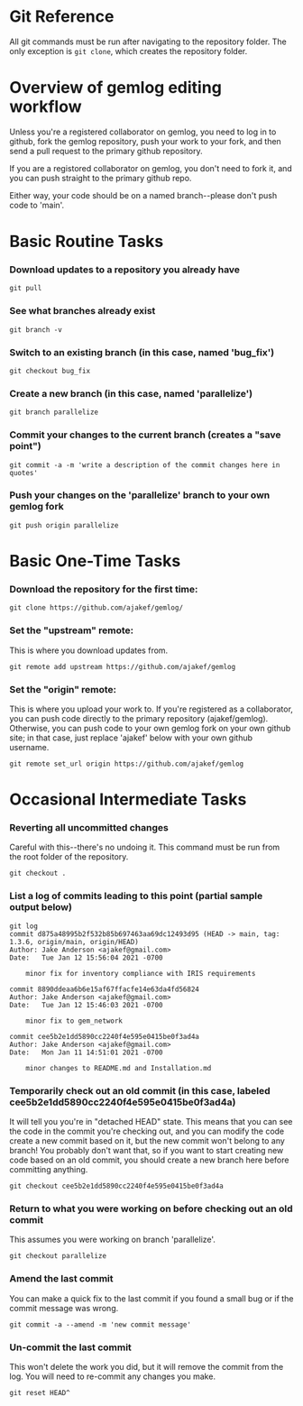 # Git Reference
All git commands must be run after navigating to the repository folder. The only exception is `git clone`, which creates the repository folder.

# Overview of gemlog editing workflow
Unless you're a registered collaborator on gemlog, you need to log in to github, fork the gemlog repository, push your work to your fork, and then send a pull request to the primary github repository.

If you are a registored collaborator on gemlog, you don't need to fork it, and you can push straight to the primary github repo.

Either way, your code should be on a named branch--please don't push code to 'main'.

# Basic Routine Tasks

### Download updates to a repository you already have
```
git pull
```

### See what branches already exist
```
git branch -v
```

### Switch to an existing branch (in this case, named 'bug_fix')
```
git checkout bug_fix
```

### Create a new branch (in this case, named 'parallelize')
```
git branch parallelize
```

### Commit your changes to the current branch (creates a "save point")
```
git commit -a -m 'write a description of the commit changes here in quotes'
```

### Push your changes on the 'parallelize' branch to your own gemlog fork
```
git push origin parallelize
```

# Basic One-Time Tasks

### Download the repository for the first time:
```
git clone https://github.com/ajakef/gemlog/
```

### Set the "upstream" remote:
This is where you download updates from. 

```
git remote add upstream https://github.com/ajakef/gemlog
```

### Set the "origin" remote:
This is where you upload your work to. If you're registered as a collaborator, you can push code directly to the primary repository (ajakef/gemlog). Otherwise, you can push code to your own gemlog fork on your own github site; in that case, just replace 'ajakef' below with your own github username.

```
git remote set_url origin https://github.com/ajakef/gemlog
```

# Occasional Intermediate Tasks
### Reverting all uncommitted changes
Careful with this--there's no undoing it. This command must be run from the root folder of the repository.

```
git checkout .
```

### List a log of commits leading to this point (partial sample output below)

```
git log 
commit d875a48995b2f532b85b697463aa69dc12493d95 (HEAD -> main, tag: 1.3.6, origin/main, origin/HEAD)
Author: Jake Anderson <ajakef@gmail.com>
Date:   Tue Jan 12 15:56:04 2021 -0700

    minor fix for inventory compliance with IRIS requirements

commit 8890ddeaa6b6e15af67ffacfe14e63da4fd56824
Author: Jake Anderson <ajakef@gmail.com>
Date:   Tue Jan 12 15:46:03 2021 -0700

    minor fix to gem_network

commit cee5b2e1dd5890cc2240f4e595e0415be0f3ad4a
Author: Jake Anderson <ajakef@gmail.com>
Date:   Mon Jan 11 14:51:01 2021 -0700

    minor changes to README.md and Installation.md
```

### Temporarily check out an old commit (in this case, labeled cee5b2e1dd5890cc2240f4e595e0415be0f3ad4a)
It will tell you you're in "detached HEAD" state. This means that you can see the code in the commit you're checking out, and you can modify the code create a new commit based on it, but the new commit won't belong to any branch! You probably don't want that, so if you want to start creating new code based on an old commit, you should create a new branch here before committing anything.

```
git checkout cee5b2e1dd5890cc2240f4e595e0415be0f3ad4a
```

### Return to what you were working on before checking out an old commit
This assumes you were working on branch 'parallelize'.

```
git checkout parallelize
```

### Amend the last commit
You can make a quick fix to the last commit if you found a small bug or if the commit message was wrong.

```
git commit -a --amend -m 'new commit message'
```


### Un-commit the last commit
This won't delete the work you did, but it will remove the commit from the log. You will need to re-commit any changes you make.

```
git reset HEAD^
```

